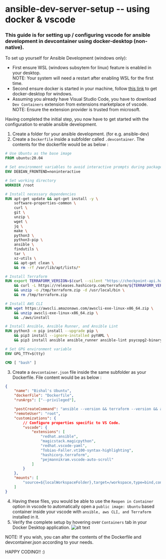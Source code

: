 # ansible-dev-server-setup -- using docker & vscode
### This guide is for setting up / configuring vscode for ansible development in devcontainer using docker-desktop (non-native).

To set up yourself for Ansible Development (windows only):
- First ensure WSL (windows subsytem for linux) feature is enabled in your desktop. <br>
NOTE: Your system will need a restart after enabling WSL for the first time.
- Second ensure docker is started in your machine, follow [this link](https://docs.docker.com/desktop/setup/install/windows-install/) to get docker-desktop for windows.
- Assuming you already have Visual Studio Code, you have to download `Dev Containers` extension from extensions marketplace of vscode. <br>
NOTE: Ensure the extension provider is trusted from microsoft.

Having completed the initial step, you now have to get started with the configuration to enable ansible development.
1. Create a folder for your ansible development. (for e.g. ansible-dev)
2. Create a `Dockerfile` inside a subfolder called `.devcontainer`. The contents for the dockerfile would be as below :
```Dockerfile
# Use Ubuntu as the base image
FROM ubuntu:20.04

# Set environment variables to avoid interactive prompts during package installation
ENV DEBIAN_FRONTEND=noninteractive

# Set working directory
WORKDIR /root

# Install necessary dependencies
RUN apt-get update && apt-get install -y \
    software-properties-common \
    curl \
    git \
    unzip \
    wget \
    jq \
    make \
    python3 \
    python3-pip \
    ansible \
    findutils \
    tar \
    xz-utils \
    && apt-get clean \
    && rm -rf /var/lib/apt/lists/*

# Install Terraform
RUN export TERRAFORM_VERSION=$(curl --silent "https://checkpoint-api.hashicorp.com/v1/check/terraform" | jq --raw-output ".current_version") \
    && curl -L https://releases.hashicorp.com/terraform/${TERRAFORM_VERSION}/terraform_${TERRAFORM_VERSION}_linux_amd64.zip -o /tmp/terraform.zip \
    && unzip -o /tmp/terraform.zip -d /usr/local/bin \
    && rm /tmp/terraform.zip

# Install AWS CLI
RUN wget https://awscli.amazonaws.com/awscli-exe-linux-x86_64.zip \
    && unzip awscli-exe-linux-x86_64.zip \
    && ./aws/install

# Install Ansible, Ansible Runner, and Ansible Lint
RUN python3 -m pip install --upgrade pip \
    && pip3 install --ignore-installed pyYAML \
    && pip3 install ansible ansible_runner ansible-lint psycopg2-binary

# Set GPG environment variable
ENV GPG_TTY=$(tty)

CMD [ "bash" ]
```
3. Create a `devcontainer.json` file inside the same subfolder as your Dockerfile. File content would be as below :
```JSON
{
    "name": "Bishal's Ubuntu",
    "dockerFile": "Dockerfile",
    "runArgs": ["--privileged"],

    "postCreateCommand": "ansible --version && terraform --version && aws --version",
    "remoteUser": "root",
    "customizations": {
		// Configure properties specific to VS Code.
		"vscode": {
			"extensions": [
				"redhat.ansible",
				"magicstack.magicpython",
				"redhat.vscode-yaml",
				"Tobias-Faller.vt100-syntax-highlighting",
                "hashicorp.terraform",
                "pejmannikram.vscode-auto-scroll"
			]
		}
	},
    "mounts": [
        "source=${localWorkspaceFolder},target=/workspace,type=bind,consistency=cached"
    ]
}
```
4. Having these files, you would be able to use the `Reopen in Container` option in vscode to automatically open a `public image: Ubuntu` based container inside your vscode with `ansible, aws CLI, and Terraform` installed in it.
5. Verify the complete setup by hovering over `Containers` tab in your Docker Desktop application.
![alt text](image.png)

NOTE: If you wish, you can alter the contents of the Dockerfile and devcontainer.json according to your needs.

HAPPY CODING!! :)
